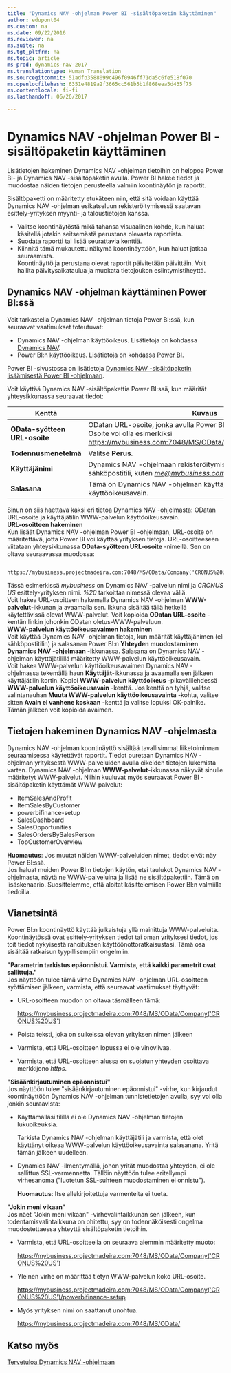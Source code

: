 ```yaml
---
title: "Dynamics NAV -ohjelman Power BI -sisältöpaketin käyttäminen"
author: edupont04
ms.custom: na
ms.date: 09/22/2016
ms.reviewer: na
ms.suite: na
ms.tgt_pltfrm: na
ms.topic: article
ms-prod: dynamics-nav-2017
ms.translationtype: Human Translation
ms.sourcegitcommit: 51adfb3588099c496f0946ff71da5c6fe518f070
ms.openlocfilehash: 6351e4819a2f3665cc561b5b1f868eea5d435f75
ms.contentlocale: fi-fi
ms.lasthandoff: 06/26/2017

---
```


# <a name="using-the-dynamics-nav-content-pack-for-power-bi"></a>Dynamics NAV -ohjelman Power BI -sisältöpaketin käyttäminen
Lisätietojen hakeminen Dynamics NAV -ohjelman tietoihin on helppoa Power BI- ja Dynamics NAV -sisältöpaketin avulla. Power BI hakee tiedot ja muodostaa näiden tietojen perusteella valmiin koontinäytön ja raportit.  

Sisältöpaketti on määritetty etukäteen niin, että sitä voidaan käyttää Dynamics NAV -ohjelman esikatseluun rekisteröitymisessä saatavan esittely-yrityksen myynti- ja taloustietojen kanssa.  

- Valitse koontinäytöstä mikä tahansa visuaalinen kohde, kun haluat käsitellä jotakin seitsemästä perustana olevasta raportista.  
- Suodata raportti tai lisää seurattavia kenttiä.  
- Kiinnitä tämä mukautettu näkymä koontinäyttöön, kun haluat jatkaa seuraamista.  
Koontinäyttö ja perustana olevat raportit päivitetään päivittäin. Voit hallita päivitysaikataulua ja muokata tietojoukon esiintymistiheyttä.  

## <a name="accessing-dynamics-nav-in-power-bi"></a>Dynamics NAV -ohjelman käyttäminen Power BI:ssä
Voit tarkastella Dynamics NAV -ohjelman tietoja Power BI:ssä, kun seuraavat vaatimukset toteutuvat:  

- Dynamics NAV -ohjelman käyttöoikeus. Lisätietoja on kohdassa [Dynamics NAV](http://go.microsoft.com/fwlink/?LinkID=759714).  
- Power BI:n käyttöoikeus. Lisätietoja on kohdassa [Power BI](https://powerbi.microsoft.com).

Power BI -sivustossa on lisätietoja [Dynamics NAV -sisältöpaketin lisäämisestä Power BI -ohjelmaan](http://go.microsoft.com/fwlink/?LinkID=760850).  

Voit käyttää Dynamics NAV -sisältöpakettia Power BI:ssä, kun määrität yhteysikkunassa seuraavat tiedot:

| Kenttä       | Kuvaus              |
|-------------|--------------------------|
|**OData-syötteen URL-osoite**|ODatan URL-osoite, jonka avulla Power BI voi käyttää yrityksen tietoja. Osoite voi olla esimerkiksi https://mybusiness.com:7048/MS/OData/Company('CRONUS%20US').|
|**Todennusmenetelmä**|Valitse **Perus**.|
|**Käyttäjänimi**|Dynamics NAV -ohjelmaan rekisteröitymisen yhteydessä käytettävä sähköpostitili, kuten *me@mybusiness.com*.|
|**Salasana**|Tämä on Dynamics NAV -ohjelman käyttäjätilin WWW-palvelun käyttöoikeusavain.|

Sinun on siis haettava kaksi eri tietoa Dynamics NAV -ohjelmasta: ODatan URL-osoite ja käyttäjätilin WWW-palvelun käyttöoikeusavain.  
**URL-osoitteen hakeminen**  
Kun lisäät Dynamics NAV -ohjelman Power BI -ohjelmaan, URL-osoite on määritettävä, jotta Power BI voi käyttää yrityksen tietoja. URL-osoitteeseen viitataan yhteysikkunassa **OData-syötteen URL-osoite** -nimellä. Sen on oltava seuraavassa muodossa:

         https://mybusiness.projectmadeira.com:7048/MS/OData/Company('CRONUS%20US')  
Tässä esimerkissä *mybusiness* on Dynamics NAV -palvelun nimi ja *CRONUS US* esittely-yrityksen nimi. *%20* tarkoittaa nimessä olevaa väliä.   
Voit hakea URL-osoitteen hakemalla Dynamics NAV -ohjelman **WWW-palvelut**-ikkunan ja avaamalla sen. Ikkuna sisältää tällä hetkellä käytettävissä olevat WWW-palvelut. Voit kopioida **ODatan URL-osoite** -kentän linkin johonkin ODatan oletus-WWW-palveluun.  
**WWW-palvelun käyttöoikeusavaimen hakeminen**  
Voit käyttää Dynamics NAV -ohjelman tietoja, kun määrität käyttäjänimen (eli sähköpostitilin) ja salasanan Power BI:n **Yhteyden muodostaminen Dynamics NAV -ohjelmaan** -ikkunassa. Salasana on Dynamics NAV -ohjelman käyttäjätilillä määritetty WWW-palvelun käyttöoikeusavain.  
Voit hakea WWW-palvelun käyttöoikeusavaimen Dynamics NAV -ohjelmassa tekemällä haun **Käyttäjät**-ikkunassa ja avaamalla sen jälkeen käyttäjätilin kortin. Kopioi **WWW-palvelun käyttöoikeus** -pikavälilehdessä **WWW-palvelun käyttöoikeusavain** -kenttä. Jos kenttä on tyhjä, valitse valintanauhan **Muuta WWW-palvelun käyttöoikeusavainta** -kohta, valitse sitten **Avain ei vanhene koskaan** -kenttä ja valitse lopuksi OK-painike. Tämän jälkeen voit kopioida avaimen.  

## <a name="getting-data-from-dynamics-nav"></a>Tietojen hakeminen Dynamics NAV -ohjelmasta
Dynamics NAV -ohjelman koontinäyttö sisältää tavallisimmat liiketoiminnan seuraamisessa käytettävät raportit. Tiedot puretaan Dynamics NAV -ohjelman yrityksestä WWW-palveluiden avulla oikeiden tietojen lukemista varten. Dynamics NAV -ohjelman **WWW-palvelut**-ikkunassa näkyvät sinulle määritetyt WWW-palvelut. Niihin kuuluvat myös seuraavat Power BI -sisältöpaketin käyttämät WWW-palvelut:  

- ItemSalesAndProfit  
- ItemSalesByCustomer  
- powerbifinance-setup  
- SalesDashboard  
- SalesOpportunities  
- SalesOrdersBySalesPerson  
- TopCustomerOverview  

**Huomautus**: Jos muutat näiden WWW-palveluiden nimet, tiedot eivät näy Power BI:ssä.  
Jos haluat muiden Power BI:n tietojen käytön, etsi taulukot Dynamics NAV -ohjelmasta, näytä ne WWW-palveluina ja lisää ne sisältöpakettiin. Tämä on lisäskenaario. Suosittelemme, että aloitat käsittelemisen Power BI:n valmiilla tiedoilla.  

## <a name="troubleshooting"></a>Vianetsintä
Power BI:n koontinäyttö käyttää julkaistuja yllä mainittuja WWW-palveluita. Koontinäytössä ovat esittely-yrityksen tiedot tai oman yrityksesi tiedot, jos toit tiedot nykyisestä rahoituksen käyttöönottoratkaisustasi. Tämä osa sisältää ratkaisun tyypillisempiin ongelmiin.  

**"Parametrin tarkistus epäonnistui. Varmista, että kaikki parametrit ovat sallittuja."**  
Jos näyttöön tulee tämä virhe Dynamics NAV -ohjelman URL-osoitteen syöttämisen jälkeen, varmista, että seuraavat vaatimukset täyttyvät:  

- URL-osoitteen muodon on oltava täsmälleen tämä:

    https://mybusiness.projectmadeira.com:7048/MS/OData/Company('CRONUS%20US')  
- Poista teksti, joka on sulkeissa olevan yrityksen nimen jälkeen  
- Varmista, että URL-osoitteen lopussa ei ole vinoviivaa.  
- Varmista, että URL-osoitteen alussa on suojatun yhteyden osoittava merkkijono *https*.  


**"Sisäänkirjautuminen epäonnistui"**  
Jos näyttöön tulee "sisäänkirjautuminen epäonnistui" -virhe, kun kirjaudut koontinäyttöön Dynamics NAV -ohjelman tunnistetietojen avulla, syy voi olla jonkin seuraavista:

* Käyttämälläsi tilillä ei ole Dynamics NAV -ohjelman tietojen lukuoikeuksia.

    Tarkista Dynamics NAV -ohjelman käyttäjätili ja varmista, että olet käyttänyt oikeaa WWW-palvelun käyttöoikeusavainta salasanana. Yritä tämän jälkeen uudelleen.  
* Dynamics NAV -ilmentymällä, johon yrität muodostaa yhteyden, ei ole sallittua SSL-varmennetta. Tällöin näyttöön tulee eritellympi virhesanoma ("luotetun SSL-suhteen muodostaminen ei onnistu").

    **Huomautus**: Itse allekirjoitettuja varmenteita ei tueta.  


**"Jokin meni vikaan"**  
Jos näet "Jokin meni vikaan" -virhevalintaikkunan sen jälkeen, kun todentamisvalintaikkuna on ohitettu, syy on todennäköisesti ongelma muodostettaessa yhteyttä sisältöpaketin tietoihin.

* Varmista, että URL-osoitteella on seuraava aiemmin määritetty muoto:

    https://mybusiness.projectmadeira.com:7048/MS/OData/Company('CRONUS%20US')  
* Yleinen virhe on määrittää tietyn WWW-palvelun koko URL-osoite.

    https://mybusiness.projectmadeira.com:7048/MS/OData/Company('CRONUS%20US')/powerbifinance-setup  
* Myös yrityksen nimi on saattanut unohtua.

    https://mybusiness.projectmadeira.com:7048/MS/OData/  


## <a name="see-also"></a>Katso myös
[Tervetuloa Dynamics NAV -ohjelmaan](across-get-started.md)  

